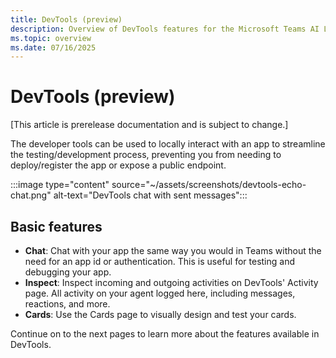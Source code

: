 ```yaml
---
title: DevTools (preview)
description: Overview of DevTools features for the Microsoft Teams AI Library.
ms.topic: overview
ms.date: 07/16/2025
---
```

# DevTools (preview)

[This article is prerelease documentation and is subject to change.]

The developer tools can be used to locally interact with an app to streamline the testing/development process,
preventing you from needing to deploy/register the app or expose a public endpoint.

:::image type="content" source="~/assets/screenshots/devtools-echo-chat.png" alt-text="DevTools chat with sent messages":::

## Basic features

- **Chat**: Chat with your app the same way you would in Teams without the need for an app id or authentication. This is useful for testing and debugging your app.
- **Inspect**: Inspect incoming and outgoing activities on DevTools' Activity page. All activity on your agent logged here, including messages, reactions, and more.
- **Cards**: Use the Cards page to visually design and test your cards.

Continue on to the next pages to learn more about the features available in DevTools.